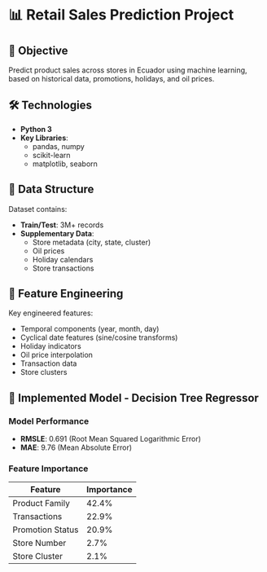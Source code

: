 # 📊 Retail Sales Prediction Project

## 📌 Objective
Predict product sales across stores in Ecuador using machine learning, based on historical data, promotions, holidays, and oil prices.

## 🛠️ Technologies
- **Python 3**
- **Key Libraries**:
  - pandas, numpy
  - scikit-learn
  - matplotlib, seaborn

## 📂 Data Structure
Dataset contains:
- **Train/Test**: 3M+ records
- **Supplementary Data**:
  - Store metadata (city, state, cluster)
  - Oil prices
  - Holiday calendars
  - Store transactions

## 🔧 Feature Engineering
Key engineered features:
- Temporal components (year, month, day)
- Cyclical date features (sine/cosine transforms)
- Holiday indicators
- Oil price interpolation
- Transaction data
- Store clusters

## 🧠 Implemented Model - Decision Tree Regressor
### Model Performance
- **RMSLE**: 0.691 (Root Mean Squared Logarithmic Error)
- **MAE**: 9.76 (Mean Absolute Error)

### Feature Importance
| Feature               | Importance |
|-----------------------|------------|
| Product Family        | 42.4%      |
| Transactions          | 22.9%      |
| Promotion Status      | 20.9%      |
| Store Number          | 2.7%       |
| Store Cluster         | 2.1%       |
